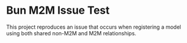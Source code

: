 # Bun M2M Issue Test

This project reproduces an issue that occurs when registering a model using both shared non-M2M and M2M relationships.